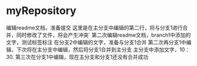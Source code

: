 # myRepository
编辑readme文档，准备提交
这里是在主分支中编辑的第二行，将与分支1进行合并，同时修改了文件，将会产生冲突`
第二次编辑readme文档，branch1中添加的文字，测试标签标注
在分支2中编辑的文字，准备与分支1合并
第二次再分支1中编辑，下次将在主分支中编辑，然后将分支1合并到主分支
主分支中添加文字，10：30.
第三次在分支1中编辑，现在主分支和分支1还没有合并成功
